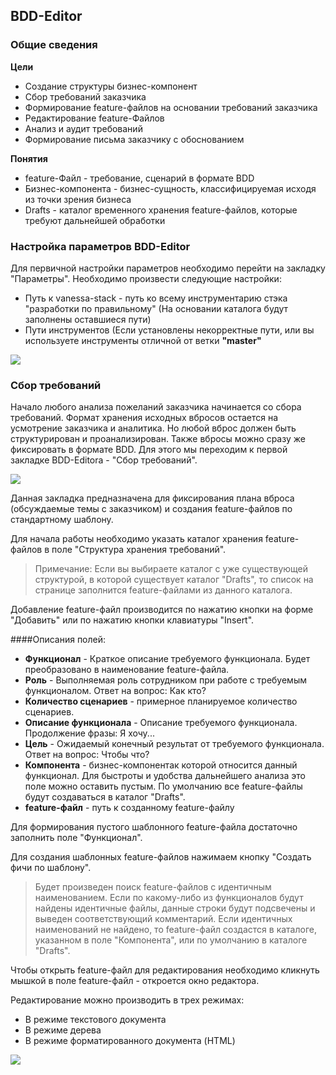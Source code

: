 ## BDD-Editor

### Общие сведения

**Цели**

  * Создание структуры бизнес-компонент
  * Сбор требований заказчика
  * Формирование feature-файлов на основании требований заказчика
  * Редактирование feature-Файлов
  * Анализ и аудит требований
  * Формирование письма заказчику с обоснованием
  
**Понятия**
 
  * feature-Файл - требование, сценарий в формате BDD
  * Бизнес-компонента - бизнес-сущность, классифицируемая исходя из точки зрения бизнеса
  * Drafts - каталог временного хранения feature-файлов, которые требуют дальнейшей обработки

### Настройка параметров BDD-Editor

Для первичной настройки параметров необходимо перейти на закладку "Параметры".
Необходимо произвести следующие настройки:

  * Путь к vanessa-stack - путь ко всему инструментарию стэка "разработки по правильному" (На основании каталога будут заполнены оставшиеся пути)
  * Пути инструментов (Если установлены некорректные пути, или вы используете инструменты отличной от ветки **"master"**
  
![](https://github.com/silverbulleters/vanessa-bdd-editor/blob/develop/doc/Images/%D0%9F%D0%B0%D1%80%D0%B0%D0%BC%D0%B5%D1%82%D1%80%D1%8B.png) 

### Сбор требований

Начало любого анализа пожеланий заказчика начинается со сбора требований.
Формат хранения исходных вбросов остается на усмотрение заказчика и аналитика. Но любой вброс должен быть структурирован и проанализирован. Также вбросы можно сразу же фиксировать в формате BDD.
Для этого мы переходим к первой закладке BDD-Editora - "Сбор требований".

![](https://github.com/silverbulleters/vanessa-bdd-editor/blob/develop/doc/Images/%D0%A1%D0%B1%D0%BE%D1%80%D0%A2%D1%80%D0%B5%D0%B1%D0%BE%D0%B2%D0%B0%D0%BD%D0%B8%D0%B91.png)
     
Данная закладка предназначена для фиксирования плана вброса (обсуждаемые темы с заказчиком) и создания feature-файлов по стандартному шаблону.

Для начала работы необходимо указать каталог хранения feature-файлов в поле "Структура хранения требований".

> Примечание: Если вы выбираете каталог с уже существующей структурой, в которой существует каталог "Drafts", то список на странице заполнится feature-файлами из данного каталога. 

Добавление feature-файл производится по нажатию кнопки на форме "Добавить" или по нажатию кнопки клавиатуры "Insert".

####Описания полей:

  * **Функционал** - Краткое описание требуемого функционала. Будет преобразовано в наименование feature-файла.
  * **Роль** - Выполняемая роль сотрудником при работе с требуемым функционалом. Ответ на вопрос: Как кто?
  * **Количество сценариев** - примерное планируемое количество сценариев. 
  * **Описание функционала** - Описание требуемого функционала. Продолжение фразы: Я хочу...
  * **Цель** - Ожидаемый конечный результат от требуемого функционала. Ответ на вопрос: Чтобы что?
  * **Компонента** - бизнес-компонентак которой относится данный функционал. Для быстроты и удобства дальнейшего анализа это поле можно оставить пустым. По умолчанию все feature-файлы будут создаваться в каталог "Drafts".  
  * **feature-файл** - путь к созданному feature-файлу

Для формирования пустого шаблонного feature-файла достаточно заполнить поле "Функционал".

Для создания шаблонных feature-файлов нажимаем кнопку "Создать фичи по шаблону".

> Будет произведен поиск feature-файлов с идентичным наименованием. Если по какому-либо из функционалов будут найдены идентичные файлы, данные строки будут подсвечены и выведен соответствующий комментарий.
> Если идентичных наименований не найдено, то feature-файл создастся в каталоге, указанном в поле "Компонента", или по умолчанию в каталоге "Drafts".

Чтобы открыть feature-файл для редактирования необходимо кликнуть мышкой в поле feature-файл - откроется окно редактора.

Редактирование можно производить в трех режимах:

  * В режиме текстового документа
  * В режиме дерева
  * В режиме форматированного документа (HTML)

![](https://github.com/silverbulleters/vanessa-bdd-editor/blob/develop/doc/Images/%D0%A0%D0%B5%D0%B4%D0%B0%D0%BA%D1%82%D0%BE%D1%80.png)